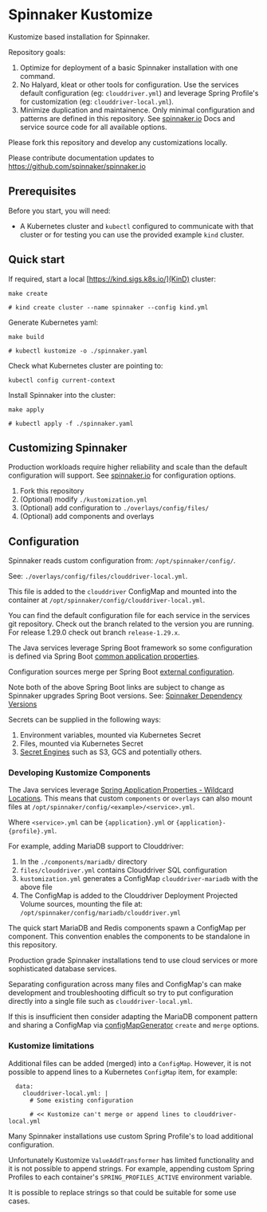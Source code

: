 # Spinnaker Kustomize

Kustomize based installation for Spinnaker.

Repository goals:

1. Optimize for deployment of a basic Spinnaker installation with one command.
1. No Halyard, kleat or other tools for configuration. Use the services default
   configuration (eg: `clouddriver.yml`) and leverage Spring Profile's for
   customization (eg: `clouddriver-local.yml`).
1. Minimize duplication and maintainence. Only minimal configuration and
   patterns are defined in this repository. See
   [spinnaker.io](https://spinnaker.io) Docs and service source code for all
   available options.

Please fork this repository and develop any customizations locally.

Please contribute documentation updates to https://github.com/spinnaker/spinnaker.io

## Prerequisites

Before you start, you will need:

- A Kubernetes cluster and `kubectl` configured to communicate with that
  cluster or for testing you can use the provided example `kind` cluster.

## Quick start

If required, start a local [https://kind.sigs.k8s.io/](KinD) cluster:

```
make create

# kind create cluster --name spinnaker --config kind.yml
```

Generate Kubernetes yaml:

```
make build

# kubectl kustomize -o ./spinnaker.yaml
```

Check what Kubernetes cluster are pointing to:

```
kubectl config current-context
```

Install Spinnaker into the cluster:

```
make apply

# kubectl apply -f ./spinnaker.yaml
```

## Customizing Spinnaker

Production workloads require higher reliability and scale than the default
configuration will support. See [spinnaker.io](https://spinnaker.io) for
configuration options.

1. Fork this repository
1. (Optional) modify `./kustomization.yml`
1. (Optional) add configuration to `./overlays/config/files/`
1. (Optional) add components and overlays

## Configuration

Spinnaker reads custom configuration from: `/opt/spinnaker/config/`.

See: `./overlays/config/files/clouddriver-local.yml`.

This file is added to the `clouddriver` ConfigMap and mounted into the
container at `/opt/spinnaker/config/clouddriver-local.yml`.

You can find the default configuration file for each service in the services
git repository. Check out the branch related to the version you are running.
For release 1.29.0 check out branch `release-1.29.x`.

The Java services leverage Spring Boot framework so some configuration is
defined via Spring Boot [common application properties](https://docs.spring.io/spring-boot/docs/2.4.13/reference/html/appendix-application-properties.html#common-application-properties).

Configuration sources merge per Spring Boot [external configuration](https://docs.spring.io/spring-boot/docs/2.4.13/reference/html/spring-boot-features.html#boot-features-external-config).

Note both of the above Spring Boot links are subject to change as Spinnaker
upgrades Spring Boot versions. See: [Spinnaker Dependency
Versions](https://github.com/spinnaker/kork/blob/master/spinnaker-dependencies/spinnaker-dependencies.gradle)

Secrets can be supplied in the following ways:

1. Environment variables, mounted via Kubernetes Secret
1. Files, mounted via Kubernetes Secret
1. [Secret Engines](https://spinnaker.io/docs/reference/halyard/secrets/#non-halyard-configuration)
   such as S3, GCS and potentially others.

### Developing Kustomize Components

The Java services leverage [Spring Application Properties - Wildcard Locations](https://docs.spring.io/spring-boot/docs/current/reference/html/features.html#features.external-config.files.wildcard-locations).
This means that custom `components` or `overlays` can also mount files at
`/opt/spinnaker/config/<example>/<service>.yml`.

Where `<service>.yml` can be `{application}.yml` or `{application}-{profile}.yml`.

For example, adding MariaDB support to Clouddriver:

1. In the `./components/mariadb/` directory
1. `files/clouddriver.yml` contains Clouddriver SQL configuration
1. `kustomization.yml` generates a ConfigMap `clouddriver-mariadb` with the
   above file
1. The ConfigMap is added to the Clouddriver Deployment Projected Volume
   sources, mounting the file at: `/opt/spinnaker/config/mariadb/clouddriver.yml`

The quick start MariaDB and Redis components spawn a ConfigMap per component.
This convention enables the components to be standalone in this repository.

Production grade Spinnaker installations tend to use cloud services or more
sophisticated database services.

Separating configuration across many files and ConfigMap's can make development
and troubleshooting difficult so try to put configuration directly into a
single file such as `clouddriver-local.yml`.

If this is insufficient then consider adapting the MariaDB component pattern
and sharing a ConfigMap via [configMapGenerator](https://kubectl.docs.kubernetes.io/references/kustomize/kustomization/configmapgenerator/)
`create` and `merge` options.

### Kustomize limitations

Additional files can be added (merged) into a `ConfigMap`. However, it is not
possible to append lines to a Kubernetes `ConfigMap` item, for example:

```
  data:
    clouddriver-local.yml: |
      # Some existing configuration

      # << Kustomize can't merge or append lines to clouddriver-local.yml
```

Many Spinnaker installations use custom Spring Profile's to load additional
configuration.

Unfortunately Kustomize `ValueAddTransformer` has limited functionality and
it is not possible to append strings. For example, appending custom Spring
Profiles to each container's `SPRING_PROFILES_ACTIVE` environment variable.

It is possible to replace strings so that could be suitable for some use cases.
